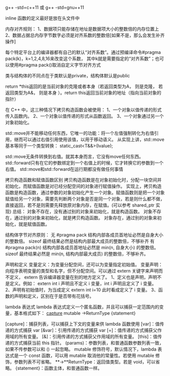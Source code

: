 g++ -std=c++11 或 g++ -std=gnu++11

inline 函数的定义最好是放在头文件中

内存对齐规则：
    1、数据项只能存储在地址是数据项大小的整数倍的内存位置上
    2、数据占据总内存字节数字必须是对齐系数的整数倍[如果不是，那么会发生补齐操作]

每个特定平台上的编译器都有自己的默认“对齐系数”。通过预编译命令#pragma pack(k)，k=1,2,4,8,16来改变这个系数，
其中k就是需要指定的“对齐系数”；也可以使用#pragma pack()取消自定义字节对齐方式

类与结构体的不同点在于类默认是private，结构体默认是public

return *this返回的是当前对象的克隆或者本身（若返回类型为A， 则是克隆， 若返回类型为A&， 则是本身 ）。return this返回当前对象的地址（指向当前对象的指针）

在 C++ 中，这三种情况下拷贝构造函数会被使用：
1、一个对象以值传递的形式传入函数内。
2、一个对象以值传递的形式从函数返回。
3、一个对象通过另一个对象初始化。

std::move并不能移动任何东西，它唯一的功能：将一个左值强制转化为右值引用，继而可以通过右值引用使用该值，以用于移动语义。
从实现上讲，std::move基本等同于一个类型转换：
static_cast<T&&>(lvalue);

std::move无条件转换到右值。就其本身而言，它没有move任何东西。
std::forward只有在它的参数绑定到一个右值上的时候，它才转换它的参数到一个右值。
std::move和std::forward在运行期都没有做任何事情

拷贝构造函数和赋值函数区别
拷贝构造函数是在对象初始化时，分配一块空间并初始化，而赋值函数是对已经分配空间的对象进行赋值操作。
实现上，拷贝构造函数是构造函数，通过参数的对象初始化产生一个对象。赋值函数则是把一个对象赋值给另一个对象，需要先判断两个对象是否是同一个对象，若是则什么都不做，直接返回，若不是则需要先释放原对象内存，在赋值。(可以参考 shared_ptr 实现)
总结：
对象不存在，没有通过别的对象来初始化，就是构造函数。
对象不存在，通过别的对象来初始化，就是拷贝构造函数。
对象存在，通过别的对象来初始化，就是赋值函数。

结构体字节对齐原则：
无 #pragma pack
    结构内部各成员首地址必然是自身大小的整数倍。
    sizeof 最终结果必然是结构内部最大成员的整数倍，不够补齐
有 #pragma pack(n)
    结构内部各成员首地址必然是 min(n, 自身大小) 的整数倍。
    sizeof 最终结果必然是 min(n, 结构内部最大成员) 的整数倍，不够补齐。


声明和定义
变量定义：为变量分配空间，还可以为变量指定初始值。
变量声明：向程序表明变量的类型和名字，但不分配空间。可以通过 extern 关键字来声明而不定义，
extern 告诉编译器变量在别的地方定义了。
1、定义也是声明，声明不是定义。例如：
    extern int i 声明且不定义 i 变量，int i 声明且定义了 i 变量。
2、声明有初始值时，为当成定义
    extern int i=10 此时看成定义了 i 变量。
3、函数的声明和定义，区别在于是否带有花括号。

lambda 表达式
lambda 表达式定义一个匿名函数，并且可以捕获一定范围内的变量，基本格式如下：
[capture](params) mutable ->ReturnType {statement}

[capture]：捕获列表，可以捕获上下文的变量来供 lambda 函数使用
[var]：值传递的方式捕获 var
[&var]：引用传递的方式捕获 var
[=]：值传递的方式捕获父作用域的所有变量。
[&]：引用传递的方式捕获父作用域的所有变量。
[this]：值传递的方式捕获当前 this 指针。
(params)：参数列表，和普通函数参数列表一致，如果不传参数可以和 () 一起忽略。
mutable 修饰符号，默认情况下，lambda 表达式是一个 const 函数，可以用 mutable 取消他的常量性。若使用 mutable 修饰，参数列表不可省略。
**->**ReturnType：返回值类型。若是 void，可以省略。
{statement}：函数主体，和普通函数一样。









